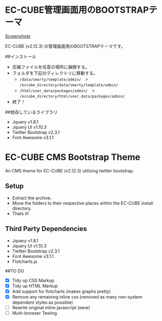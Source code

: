 EC-CUBE管理画面用のBOOTSTRAPテーマ
=======================

[Screenshots](http://s1278.photobucket.com/user/Jeemusu/slideshow/EC%20CUBE%20Admin%20Theme)

EC-CUBE (v2.12.3) の管理画面用のBOOTSTRAPテーマです。

##インストール
* 圧縮ファイルを任意の場所に展開する。
* フォルダを下記のディレクトリに移動する。
  * `/data/smarty/template/admin/`　>　`/eccube_directory/data/smarty/template/admin/`
  * `/html/user_data/packages/admin/`　>　`/eccube_directory/html/user_data/packages/admin/`
* 終了！


##依存しているライブラリ
* Jquery v1.8.1
* Jquery UI v1.10.3
* Twitter Bootstrap v2.3.1
* Font Awesome v3.1.1


EC-CUBE CMS Bootstrap Theme
=======================
An CMS theme for EC-CUBE (v2.12.3) utilizing twitter bootstrap.

## Setup
* Extract the archive.
* Move the folders to their respective places within the EC-CUBE install directory.
* Thats it!

## Third Party Dependencies

* Jquery v1.8.1
* Jquery UI v1.10.3
* Twitter Bootstrap v2.3.1
* Font Awesome v3.1.1
* Flotcharts.js

##TO DO 
- [x] Tidy up CSS Markup
- [x] Tidy up HTML Markup
- [x] Add support for flotcharts (makes graphs pretty)
- [x] Remove any remaining inline css (removed as many non-system dependent styles as possible)
- [ ] Rewrite original inline javascript (eww)
- [ ] Multi-browser Testing
